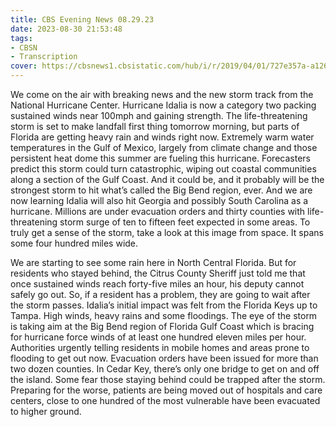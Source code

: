 ```yaml
---
title: CBS Evening News 08.29.23
date: 2023-08-30 21:53:48
tags:
- CBSN
- Transcription
cover: https://cbsnews1.cbsistatic.com/hub/i/r/2019/04/01/727e357a-a126-4138-a2c5-4d3222669d57/thumbnail/640x360/3ff2761028dc5c65cc4f07acd54bcd5c/cbsn2-logo-1920x1080.jpg
---
```

We come on the air with breaking news and the new storm track from the National Hurricane Center. Hurricane Idalia is now a category two packing sustained winds near 100mph and gaining strength. The life-threatening storm is set to make landfall first thing tomorrow morning, but parts of Florida are getting heavy rain and winds right now. Extremely warm water temperatures in the Gulf of Mexico, largely from climate change and those persistent heat dome this summer are fueling this hurricane. Forecasters predict this storm could turn catastrophic, wiping out coastal communities along a section of the Gulf Coast. And it could be, and it probably will be the strongest storm to hit what’s called the Big Bend region, ever. And we are now learning Idalia will also hit Georgia and possibly South Carolina as a hurricane. Millions are under evacuation orders and thirty counties with life-threatening storm surge of ten to fifteen feet expected in some areas. To truly get a sense of the storm, take a look at this image from space. It spans some four hundred miles wide. 

We are starting to see some rain here in North Central Florida. But for residents who stayed behind, the Citrus County Sheriff just told me that once sustained winds reach forty-five miles an hour, his deputy cannot safely go out. So, if a resident has a problem, they are going to wait after the storm passes. Idalia’s initial impact was felt from the Florida Keys up to Tampa. High winds, heavy rains and some floodings. The eye of the storm is taking aim at the Big Bend region of Florida Gulf Coast which is bracing for hurricane force winds of at least one hundred eleven miles per hour. Authorities urgently telling residents in mobile homes and areas prone to flooding to get out now. Evacuation orders have been issued for more than two dozen counties. In Cedar Key, there’s only one bridge to get on and off the island. Some fear those staying behind could be trapped after the storm. Preparing for the worse, patients are being moved out of hospitals and care centers, close to one hundred of the most vulnerable have been evacuated to higher ground. 
